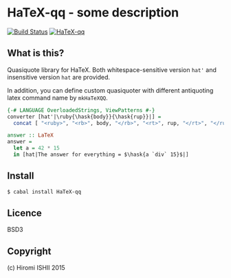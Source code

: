 HaTeX-qq - some description
================================

[![Build Status](https://travis-ci.org/konn/HaTeX-qq.svg?branch=master)](https://travis-ci.org/konn/HaTeX-qq) 
[![HaTeX-qq](http://img.shields.io/hackage/v/HaTeX-qq.svg)](http://hackage.haskell.org/package/HaTeX-qq)

## What is this?
Quasiquote library for HaTeX.
Both whitespace-sensitive version `hat'` and insensitive version `hat` are provided.

In addition, you can define custom quasiquoter with different antiquoting latex command name by `mkHaTeXQQ`.

```haskell
{-# LANGUAGE OverloadedStrings, ViewPatterns #-}
converter [hat'|\ruby{\hask{body}}{\hask{rup}}|] =
  concat [ "<ruby>", "<rb>", body, "</rb>", "<rt>", rup, "</rt>", "</ruby>" ]

answer :: LaTeX
answer =
  let a = 42 * 15
  in [hat|The answer for everything = $\hask{a `div` 15}$|]
```

## Install

```sh
$ cabal install HaTeX-qq
```

## Licence

BSD3

## Copyright

(c) Hiromi ISHII 2015
